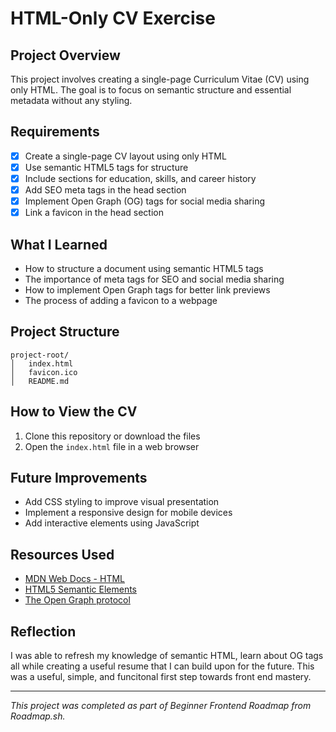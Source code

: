 # HTML-Only CV Exercise

## Project Overview

This project involves creating a single-page Curriculum Vitae (CV) using only HTML. The goal is to focus on semantic structure and essential metadata without any styling.

## Requirements

- [x] Create a single-page CV layout using only HTML
- [x] Use semantic HTML5 tags for structure
- [x] Include sections for education, skills, and career history
- [x] Add SEO meta tags in the head section
- [x] Implement Open Graph (OG) tags for social media sharing
- [x] Link a favicon in the head section

## What I Learned


- How to structure a document using semantic HTML5 tags
- The importance of meta tags for SEO and social media sharing
- How to implement Open Graph tags for better link previews
- The process of adding a favicon to a webpage

## Project Structure

```
project-root/
│   index.html
│   favicon.ico
│   README.md
```

## How to View the CV

1. Clone this repository or download the files
2. Open the `index.html` file in a web browser

## Future Improvements


- Add CSS styling to improve visual presentation
- Implement a responsive design for mobile devices
- Add interactive elements using JavaScript

## Resources Used


- [MDN Web Docs - HTML](https://developer.mozilla.org/en-US/docs/Web/HTML)
- [HTML5 Semantic Elements](https://www.w3schools.com/html/html5_semantic_elements.asp)
- [The Open Graph protocol](https://ogp.me/)

## Reflection

I was able to refresh my knowledge of semantic HTML, learn about OG tags all while creating a useful resume that I can build upon for the future. This was a useful, simple, and funcitonal first step towards front end mastery.

---

_This project was completed as part of Beginner Frontend Roadmap from Roadmap.sh._

